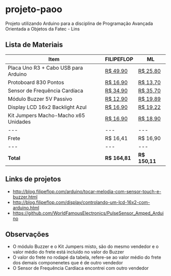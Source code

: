 # projeto-paoo
Projeto utilizando Arduino para a disciplina de Programação Avançada Orientada a Objetos da Fatec - Lins

## Lista de Materiais
| Item | FILIPEFLOP | ML
| --- | --- | ---
| Placa Uno R3 + Cabo USB para Arduino | [R$ 49,90](http://www.filipeflop.com/pd-6b58d-placa-uno-r3-cabo-usb-para-arduino.html?ct=3d60d&p=1&s=1) | [R$ 25,80](http://produto.mercadolivre.com.br/MLB-760165956-arduino-uno-rev3-r3-atmega328-smd-com-cabo-usb-_JM)
| Protoboard 830 Pontos | [R$ 16,90](http://www.filipeflop.com/pd-6b60e-protoboard-830-pontos.html?ct=&p=1&s=1) | [R$ 13,70](http://produto.mercadolivre.com.br/MLB-722908765-protoboard-breadboard-830-pontos-furos-pinos-_JM)
| Sensor de Frequência Cardíaca | [R$ 34,90](http://www.filipeflop.com/pd-3cc25e-sensor-de-frequencia-cardiaca.html?ct=41d97&p=1&s=1) | [R$ 35,70](http://produto.mercadolivre.com.br/MLB-736253829-sensor-de-batimento-cardiaco-monitor-pulso-arduino-pic-_JM)
| Módulo Buzzer 5V Passivo | [R$ 12,90](http://www.filipeflop.com/pd-6b583-modulo-buzzer-5v-passivo.html?ct=&p=1&s=1) | [R$ 19,89](http://produto.mercadolivre.com.br/MLB-741836761-modulo-de-buzzer-passivo-para-arduino-_JM)
| Display LCD 16x2 Backlight Azul | [R$ 16,90](http://www.filipeflop.com/pd-6b7e4-display-lcd-16x2.html) | [R$ 19,22](http://produto.mercadolivre.com.br/MLB-721705912-display-lcd-azul-1602-16x2-com-i2c-5volts-arduino-_JM)
| Kit Jumpers Macho-Macho x65 Unidades | [R$ 16,90](http://www.filipeflop.com/pd-6b637-kit-jumpers-macho-macho-x65-unidades.html?ct=41cfa&p=1&s=1) | [R$ 18,90](http://produto.mercadolivre.com.br/MLB-843648329-kit-jumper-20cm-60-pecas-mxf-mxm-fxf-arduino-cabinho-wire-_JM)
| --- | --- | ---
| Frete | R$ 16,41 | R$ 16,90
| --- | --- | ---
| **Total** | **R$ 164,81** | **R$ 150,11**

## Links de projetos
* http://blog.filipeflop.com/arduino/tocar-melodia-com-sensor-touch-e-buzzer.html
* http://blog.filipeflop.com/display/controlando-um-lcd-16x2-com-arduino.html
* https://github.com/WorldFamousElectronics/PulseSensor_Amped_Arduino

## Observações
* O módulo Buzzer e o Kit Jumpers misto, são do mesmo vendedor e o valor médio do frete está incluído no valor do Buzzer
* O valor do frete no rodapé da tabela, refere-se ao valor médio do frete dos demais componenetes que é de outro vendedor
* O Sensor de Frequência Cardíaca encontrei com outro vendedor
